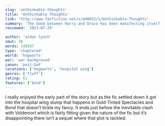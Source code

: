 ```yaml
---
slug: 'unthinkable-thoughts'
title: 'Unthinkable Thoughts'
link: 'http://www.fanfiction.net/s/448652/1/Unthinkable-Thoughts'
summary: 'The bond between Harry and Draco has been manifesting itself as fervent hate until its true nature is brought to light in their 5th year. The beginning of the story addresses the fear and isolation felt by the two boys as they try and fight the bond that’s drawing them together, but then things get a little more … cosy.'
reviewed: '2013-07-29'

author: 'aidan lynch'
smut: 30
words: 148567
type: 'chaptered'
world: 'hogwarts'
war: 'war background'
canon: 'post-GoF'
locations: ['hogwarts', 'hospital wing']
genres: ['fluff']
rating: 61
features: ['bond']
---
```


I really enjoyed the early part of the story but as the fic settled down it got into the hospital wing slump that happens in Gold-Tinted Spectacles and Bond that doesn’t tickle my fancy. It ends just before the inevitable clash with Voldemort which is fairly fitting given the nature of the fic but it’s disappointing there isn’t a sequel where that plot is tackled.
